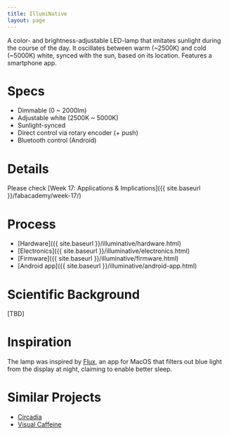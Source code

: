 ```yaml
---
title: IllumiNative
layout: page
---
```


A color- and brightness-adjustable LED-lamp that imitates sunlight during the course of the day. It oscillates between warm (~2500K) and cold (~5000K) white, synced with the sun, based on its location. Features a smartphone app.

# Specs

- Dimmable (0 ~ 2000lm)
- Adjustable white (2500K ~ 5000K)
- Sunlight-synced
- Direct control via rotary encoder (+ push)
- Bluetooth control (Android)

# Details

Please check [Week 17: Applications & Implications]({{ site.baseurl }}/fabacademy/week-17/)

# Process

- [Hardware]({{ site.baseurl }}/illuminative/hardware.html)
- [Electronics]({{ site.baseurl }}/illuminative/electronics.html)
- [Firmware]({{ site.baseurl }}/illuminative/firmware.html)
- [Android app]({{ site.baseurl }}/illuminative/android-app.html)

# Scientific Background

[TBD]

# Inspiration

The lamp was inspired by [Flux](https://justgetflux.com/), an app for MacOS that filters out blue light from the display at night, claiming to enable better sleep.

# Similar Projects

- [Circadia](https://www.kickstarter.com/projects/circadia/circadia-sleep-and-work-better-using-nasa-inspired)
- [Visual Caffeine](https://www.kickstarter.com/projects/rph8/visual-caffeine-our-revolutionary-lamp-keeps-you-e)
